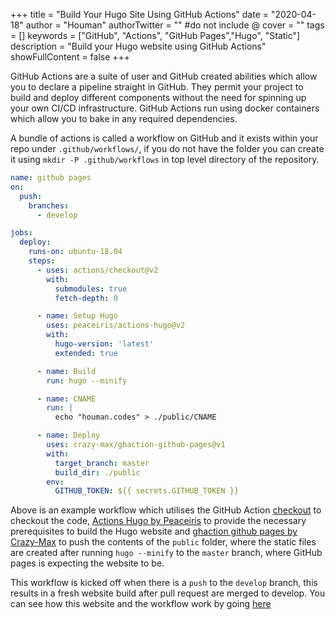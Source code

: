+++
title = "Build Your Hugo Site Using GitHub Actions"
date = "2020-04-18"
author = "Houman"
authorTwitter = "" #do not include @
cover = "" 
tags = []
keywords = ["GitHub", "Actions", "GitHub Pages","Hugo", "Static"]
description = "Build your Hugo website using GitHub Actions"
showFullContent = false
+++

GitHub Actions are a suite of user and GitHub created abilities which allow you to declare a pipeline straight in GitHub. They permit your project to build and deploy different components without the need for spinning up your own CI/CD infrastructure. GitHub Actions run using docker containers which allow you to bake in any required dependencies.

A bundle of actions is called a workflow on GitHub and it exists within your repo under `.github/workflows/`, if you do not have the folder you can create it using `mkdir -P .github/workflows` in top level directory of the repository.

```yaml
name: github pages
on:
  push:
    branches:
      - develop

jobs:
  deploy:
    runs-on: ubuntu-18.04
    steps:
      - uses: actions/checkout@v2
        with:
          submodules: true
          fetch-depth: 0

      - name: Setup Hugo
        uses: peaceiris/actions-hugo@v2
        with:
          hugo-version: 'latest'
          extended: true

      - name: Build
        run: hugo --minify

      - name: CNAME
        run: |
          echo "houman.codes" > ./public/CNAME

      - name: Deploy
        uses: crazy-max/ghaction-github-pages@v1
        with:
          target_branch: master
          build_dir: ./public
        env:
          GITHUB_TOKEN: ${{ secrets.GITHUB_TOKEN }}      
```

Above is an example workflow  which utilises the GitHub Action [checkout](https://github.com/actions/checkout) to checkout the code, [Actions Hugo by Peaceiris](https://github.com/peaceiris/actions-hugo) to provide the necessary prerequisites to build the Hugo website and [ghaction github pages by Crazy-Max](https://github.com/crazy-max/ghaction-github-pages) to push the contents of the `public` folder, where the static files are created after running `hugo --minify` to the `master` branch, where GitHub pages is expecting the website to be.

This workflow is kicked off when there is a `push` to the `develop` branch, this results in a fresh website build after pull request are merged to develop. You can see how this website and the workflow work by going [here](https://github.com/Hbrinj/Hbrinj.github.io)
